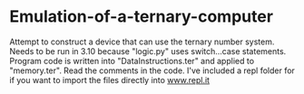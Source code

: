 # Emulation-of-a-ternary-computer
Attempt to construct a device that can use the ternary number system. Needs to be run in 3.10 because "logic.py" uses switch...case statements. Program code is written into "DataInstructions.ter" and applied to "memory.ter". Read the comments in the code. I've included a repl folder for if you want to import the files directly into www.repl.it 
